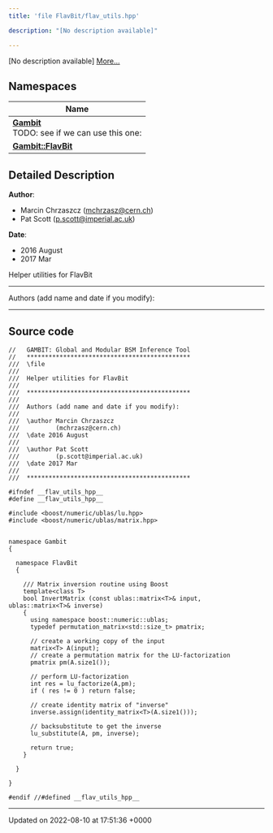 ```yaml
---
title: 'file FlavBit/flav_utils.hpp'

description: "[No description available]"

---
```







[No description available] [More...](#detailed-description)

## Namespaces

| Name           |
| -------------- |
| **[Gambit](/documentation/code/gambit_2-2/namespaces/namespacegambit/)** <br>TODO: see if we can use this one:  |
| **[Gambit::FlavBit](/documentation/code/gambit_2-2/namespaces/namespacegambit_1_1flavbit/)**  |

## Detailed Description


**Author**: 

  * Marcin Chrzaszcz ([mchrzasz@cern.ch](mailto:mchrzasz@cern.ch)) 
  * Pat Scott ([p.scott@imperial.ac.uk](mailto:p.scott@imperial.ac.uk)) 


**Date**: 

  * 2016 August
  * 2017 Mar


Helper utilities for FlavBit



------------------

Authors (add name and date if you modify):



------------------




## Source code

```
//   GAMBIT: Global and Modular BSM Inference Tool
//   *********************************************
///  \file
///
///  Helper utilities for FlavBit
///
///  *********************************************
///
///  Authors (add name and date if you modify):
///
///  \author Marcin Chrzaszcz
///          (mchrzasz@cern.ch)
///  \date 2016 August
///
///  \author Pat Scott
///          (p.scott@imperial.ac.uk)
///  \date 2017 Mar
///
///  *********************************************

#ifndef __flav_utils_hpp__
#define __flav_utils_hpp__

#include <boost/numeric/ublas/lu.hpp>
#include <boost/numeric/ublas/matrix.hpp>


namespace Gambit
{

  namespace FlavBit
  {

    /// Matrix inversion routine using Boost
    template<class T>
    bool InvertMatrix (const ublas::matrix<T>& input, ublas::matrix<T>& inverse)
    {
      using namespace boost::numeric::ublas;
      typedef permutation_matrix<std::size_t> pmatrix;

      // create a working copy of the input
      matrix<T> A(input);
      // create a permutation matrix for the LU-factorization
      pmatrix pm(A.size1());

      // perform LU-factorization
      int res = lu_factorize(A,pm);
      if ( res != 0 ) return false;

      // create identity matrix of "inverse"
      inverse.assign(identity_matrix<T>(A.size1()));

      // backsubstitute to get the inverse
      lu_substitute(A, pm, inverse);

      return true;
    }

  }

}

#endif //#defined __flav_utils_hpp__
```


-------------------------------

Updated on 2022-08-10 at 17:51:36 +0000
